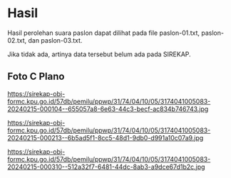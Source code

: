 # Hasil

Hasil perolehan suara paslon dapat dilihat pada file paslon-01.txt, paslon-02.txt, dan paslon-03.txt.

Jika tidak ada, artinya data tersebut belum ada pada SIREKAP.

## Foto C Plano

https://sirekap-obj-formc.kpu.go.id/57db/pemilu/ppwp/31/74/04/10/05/3174041005083-20240215-000104--655057a8-6e63-44c3-becf-ac834b746743.jpg

https://sirekap-obj-formc.kpu.go.id/57db/pemilu/ppwp/31/74/04/10/05/3174041005083-20240215-000213--6b5ad5f1-8cc5-48d1-9db0-d991a10c07a9.jpg

https://sirekap-obj-formc.kpu.go.id/57db/pemilu/ppwp/31/74/04/10/05/3174041005083-20240215-000310--512a32f7-6481-44dc-8ab3-a9dce67d1b2c.jpg
